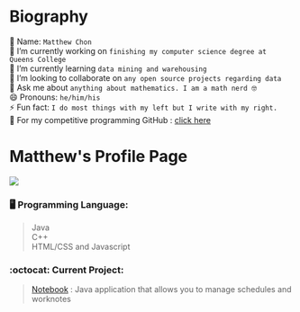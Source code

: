 <!-------------------------------
**MatthewChon/MatthewChon** is a ✨ _special_ ✨ repository because its `README.md` (this file) appears on your GitHub profile.
Here are some ideas to get you started:
  ------------------------------->
# Biography
👋 Name: `Matthew Chon`  
🔭 I’m currently working on `finishing my computer science degree at Queens College`  
🌱 I’m currently learning `data mining and warehousing`  
👯 I’m looking to collaborate on `any open source projects regarding data`  
💬 Ask me about `anything about mathematics. I am a math nerd 🤓`  
😄 Pronouns: `he/him/his`  
⚡ Fun fact: `I do most things with my left but I write with my right.`  
🥇 For my competitive programming GitHub : [click here](https://github.com/MatthewHChon)

# Matthew's Profile Page

![](https://github-readme-stats.vercel.app/api?username=matthewchon)

### :desktop_computer: Programming Language:
> Java  
> C++  
> HTML/CSS and Javascript

### :octocat: Current Project:
> [Notebook](https://github.com/MatthewChon/Notebook) : Java application that allows you to manage schedules and worknotes
